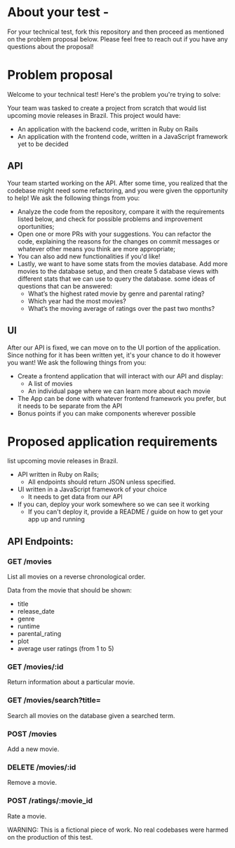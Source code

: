 # About your test -

For your technical test, fork this repository and then proceed as mentioned on the problem proposal below. Please feel free to reach out if you have any questions about the proposal!

# Problem proposal

Welcome to your technical test! Here's the problem you're trying to solve:

Your team was tasked to create a project from scratch that would list upcoming movie releases in Brazil. This project would have:
- An application with the backend code, written in Ruby on Rails
- An application with the frontend code, written in a JavaScript framework yet to be decided

## API

Your team started working on the API. After some time, you realized that the codebase might need some refactoring, and you were given the opportunity to help! We ask the following things from you:

- Analyze the code from the repository, compare it with the requirements listed below, and check for possible problems and improvement oportunities;
- Open one or more PRs with your suggestions. You can refactor the code, explaining the reasons for the changes on commit messages or whatever other means you think are more appropriate;
- You can also add new functionalities if you'd like!
- Lastly, we want to have some stats from the movies database. Add more movies to the database setup, and then create 5 database views with different stats that we can use to query the database. some ideas of questions that can be answered:
  - What’s the highest rated movie by genre and parental rating?
  - Which year had the most movies?
  - What’s the moving average of ratings over the past two months?
 
## UI

After our API is fixed, we can move on to the UI portion of the application. Since nothing for it has been written yet, it's your chance to do it however you want! We ask the following things from you:

- Create a frontend application that will interact with our API and display:
  - A list of movies
  - An individual page where we can learn more about each movie
- The App can be done with whatever frontend framework you prefer, but it needs to be separate from the API
- Bonus points if you can make components wherever possible 

# Proposed application requirements

list upcoming movie releases in Brazil.

- API written in Ruby on Rails;
  - All endpoints should return JSON unless specified.
- UI written in a JavaScript framework of your choice
  - It needs to get data from our API
- If you can, deploy your work somewhere so we can see it working
  - If you can't deploy it, provide a README / guide on how to get your app up and running

## API Endpoints:

### GET /movies
List all movies on a reverse chronological order.

Data from the movie that should be shown:
- title
- release_date
- genre
- runtime
- parental_rating
- plot
- average user ratings (from 1 to 5)

### GET /movies/:id
Return information about a particular movie.

### GET /movies/search?title=
Search all movies on the database given a searched term.

### POST /movies
Add a new movie.

### DELETE /movies/:id
Remove a movie.

### POST /ratings/:movie_id
Rate a movie.

WARNING: This is a fictional piece of work. No real codebases were harmed on the production of this test.
